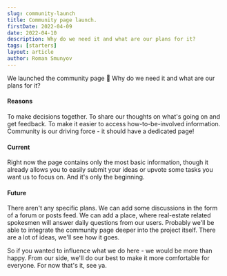 ```yaml
---
slug: community-launch
title: Community page launch.
firstDate: 2022-04-09
date: 2022-04-10
description: Why do we need it and what are our plans for it?
tags: [starters]
layout: article
author: Roman Smunyov
---
```


We launched the community page 🥳 Why do we need it and what are our plans for it?

#### Reasons

To make decisions together. To share our thoughts on what's going on and get feedback. To make it easier to access how-to-be-involved information. Community is our driving force - it should have a dedicated page!

#### Current

Right now the page contains only the most basic information, though it already allows you to easily submit your ideas or upvote some tasks you want us to focus on. And it's only the beginning.

#### Future

There aren't any specific plans. We can add some discussions in the form of a forum or posts feed. We can add a place, where real-estate related spokesmen will answer daily questions from our users. Probably we'll be able to integrate the community page deeper into the project itself. There are a lot of ideas, we'll see how it goes. 

So if you wanted to influence what we do here - we would be more than happy. From our side, we'll do our best to make it more comfortable for everyone. For now that's it, see ya.
